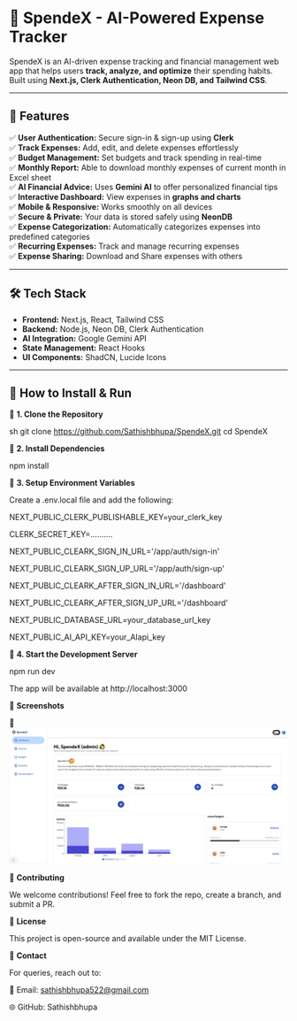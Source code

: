 # 🏦 SpendeX - AI-Powered Expense Tracker

SpendeX is an AI-driven expense tracking and financial management web app that helps users **track, analyze, and optimize** their spending habits. Built using **Next.js, Clerk Authentication, Neon DB, and Tailwind CSS**.

---

## 🚀 Features  

✅ **User Authentication:** Secure sign-in & sign-up using **Clerk**  
✅ **Track Expenses:** Add, edit, and delete expenses effortlessly  
✅ **Budget Management:** Set budgets and track spending in real-time  
✅ **Monthly Report:** Able to download monthly expenses of current month in Excel sheet         
✅ **AI Financial Advice:** Uses **Gemini AI** to offer personalized financial tips  
✅ **Interactive Dashboard:** View expenses in **graphs and charts**  
✅ **Mobile & Responsive:** Works smoothly on all devices  
✅ **Secure & Private:** Your data is stored safely using **NeonDB**  
✅ **Expense Categorization:** Automatically categorizes expenses into predefined categories  
✅ **Recurring Expenses:** Track and manage recurring expenses  
✅ **Expense Sharing:** Download and Share expenses with others

---

## 🛠️ Tech Stack  

- **Frontend:** Next.js, React, Tailwind CSS  
- **Backend:** Node.js, Neon DB, Clerk Authentication  
- **AI Integration:** Google Gemini API  
- **State Management:** React Hooks  
- **UI Components:** ShadCN, Lucide Icons  

---

## 🎯 How to Install & Run  

🔹 **1. Clone the Repository**  

sh
git clone https://github.com/Sathishbhupa/SpendeX.git
cd SpendeX

🔹 **2. Install Dependencies**

npm install

🔹 **3. Setup Environment Variables**

Create a .env.local file and add the following:


NEXT_PUBLIC_CLERK_PUBLISHABLE_KEY=your_clerk_key

CLERK_SECRET_KEY=..........

NEXT_PUBLIC_CLEARK_SIGN_IN_URL='/app/auth/sign-in'

NEXT_PUBLIC_CLEARK_SIGN_UP_URL='/app/auth/sign-up'

NEXT_PUBLIC_CLEARK_AFTER_SIGN_IN_URL='/dashboard'

NEXT_PUBLIC_CLEARK_AFTER_SIGN_UP_URL='/dashboard'

NEXT_PUBLIC_DATABASE_URL=your_database_url_key

NEXT_PUBLIC_AI_API_KEY=your_AIapi_key

  

🔹 **4. Start the Development Server**

npm run dev

The app will be available at http://localhost:3000

📸 **Screenshots**

🚀 
![Alt text](./public/dashboard.jpg)


🤝 **Contributing**

We welcome contributions! Feel free to fork the repo, create a branch, and submit a PR.

📜 **License**

This project is open-source and available under the MIT License.

📩 **Contact**

For queries, reach out to:

📧 Email: sathishbhupa522@gmail.com  

🌐 GitHub: Sathishbhupa

